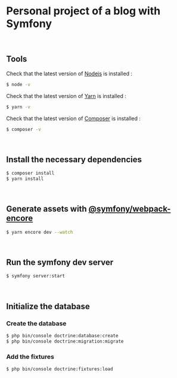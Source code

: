# Personal project of a blog with Symfony


&nbsp;
&nbsp;


## Tools

Check that the latest version of [Nodejs](https://nodejs.org/en/download/) is installed :
```sh
$ node -v
```

Check that the latest version of [Yarn](https://yarnpkg.com/en/docs/install) is installed :
```sh
$ yarn -v
```

Check that the latest version of [Composer](https://getcomposer.org/download/) is installed :
```sh
$ composer -v
```


&nbsp;
&nbsp;


## Install the necessary dependencies

```sh
$ composer install
$ yarn install
```


&nbsp;
&nbsp;


## Generate assets with [@symfony/webpack-encore](https://symfony.com/doc/current/frontend.html)

```sh
$ yarn encore dev --watch
```


&nbsp;
&nbsp;


## Run the symfony dev server

```sh
$ symfony server:start
```


&nbsp;
&nbsp;


## Initialize the database

### Create the database
```sh
$ php bin/console doctrine:database:create
$ php bin/console doctrine:migration:migrate          
```

### Add the fixtures
```sh
$ php bin/console doctrine:fixtures:load          
```